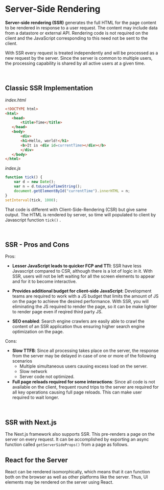 # Server-Side Rendering

**Server-side rendering (SSR)** generates the full HTML for the page content to be rendered in response to a user request. The content may include data from a datastore or external API. Rendering code is not required on the client and the JavaScript corresponding to this need not be sent to the client.

With SSR every request is treated independently and will be processed as a new request by the server. Since the server is common to multiple users, the processing capability is shared by all active users at a given time.

<br>

## Classic SSR Implementation

*index.html*
```html
<!DOCTYPE html>
<html>
   <head>
       <title>Time</title>
   </head>
   <body>
       <div>
       <h1>Hello, world!</h1>
       <b>It is <div id=currentTime></div></b>
       </div>
   </body>
</html>
```

*index.js*
```js
function tick() {
    var d = new Date();
    var n = d.toLocaleTimeString();
    document.getElementById("currentTime").innerHTML = n;
}
setInterval(tick, 1000);
```

That code is different with Client-Side-Rendering (CSR) but give same output. The HTML is rendered by server, so time will populated to client by Javascript function `tick()` . 

<br>

## SSR - Pros and Cons

Pros: 
- **Lesser JavaScript leads to quicker FCP and TTI**: SSR have less Javascript compared to CSR, although there is a lot of logic in it. With SSR, users will not be left waiting for all the screen elements to appear and for it to become interactive.

- **Provides additional budget for client-side JavaScript**: Development teams are required to work with a JS budget that limits the amount of JS on the page to achieve the desired performance. With SSR, you will eliminating the JS required to render the page, so it can be make lighter to render page even if reqired third party JS.
  
- **SEO enabled**: Search engine crawlers are easily able to crawl the content of an SSR application thus ensuring higher search engine optimization on the page.

Cons: 
- **Slow TTFB**: Since all processing takes place on the server, the response from the server may be delayed in case of one or more of the following scenarios
    - Multiple simultaneous users causing excess load on the server.
    - Slow network
    - Server code not optimized.
- **Full page reloads required for some interactions**: Since all code is not available on the client, frequent round trips to the server are required for all key operations causing full page reloads. This can make user required to wait longer.

<br>

## SSR with Next.js
The Next.js framework also supports SSR. This pre-renders a page on the server on every request. It can be accomplished by exporting an async function called `getServerSideProps()` from a page as follows.

## React for the Server
React can be rendered isomorphically, which means that it can function both on the browser as well as other platforms like the server. Thus, UI elements may be rendered on the server using React.
